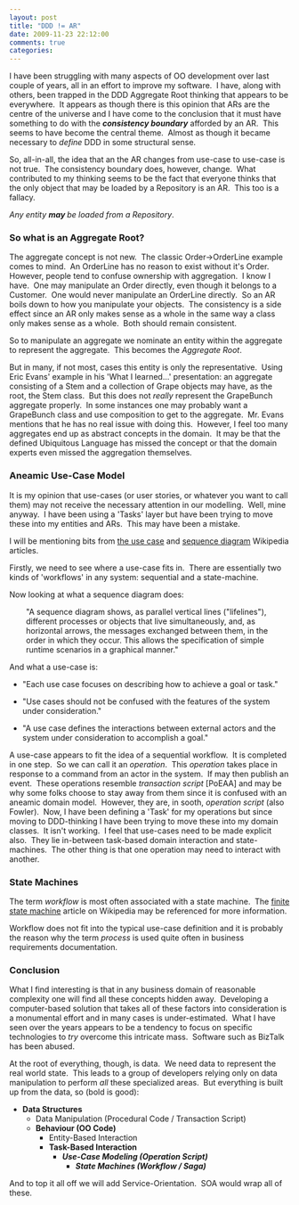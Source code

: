 ```yaml
---
layout: post
title: "DDD != AR"
date: 2009-11-23 22:12:00
comments: true
categories: 
---
```


<p>I have been struggling with many aspects of OO development over last couple of years, all in an effort to improve my software.&nbsp; I have, along with others, been trapped in the DDD Aggregate Root thinking that appears to be everywhere.&nbsp; It appears as though there is this opinion that ARs are the centre of the universe and I have come to the conclusion that it must have something to do with the <strong><em>consistency boundary</em></strong> afforded by an AR.&nbsp; This seems to have become the central theme.&nbsp; Almost as though it became necessary to <em>define</em> DDD in some structural sense.</p>
<p>So, all-in-all, the idea that an the AR changes from use-case to use-case is not true.&nbsp; The consistency boundary does, however, change.&nbsp; What contributed to my thinking seems to be the fact that everyone thinks that the only object that may be loaded by a Repository is an AR.&nbsp; This too is a fallacy.</p>
<p><em>Any entity <strong>may </strong>be loaded from a Repository</em>.</p>
<h3>So what is an Aggregate Root?</h3>
<p>The aggregate concept is not new.&nbsp; The classic Order-&gt;OrderLine example comes to mind.&nbsp; An OrderLine has no reason to exist without it's Order.&nbsp;&nbsp;&nbsp; However, people tend to confuse ownership with aggregation.&nbsp; I know I have.&nbsp; One may manipulate an Order directly, even though it belongs to a Customer.&nbsp; One would never manipulate an OrderLine directly.&nbsp; So an AR boils down to how you manipulate your objects.&nbsp; The consistency is a side effect since an AR only makes sense as a whole in the same way a class only makes sense as a whole.&nbsp; Both should remain consistent.</p>
<p>So to manipulate an aggregate we nominate an entity within the aggregate to represent the aggregate.&nbsp; This becomes the <em>Aggregate Root</em>.</p>
<p>But in many, if not most, cases this entity is only the representative.&nbsp; Using Eric Evans' example in his 'What I learned...' presentation: an aggregate consisting of a Stem and a collection of Grape objects may have, as the root, the Stem class.&nbsp; But this does not <em>really</em> represent the GrapeBunch aggregate properly.&nbsp; In some instances one may probably want a GrapeBunch class and use composition to get to the aggregate.&nbsp; Mr. Evans mentions that he has no real issue with doing this.&nbsp; However, I feel too many aggregates end up as abstract concepts in the domain.&nbsp; It may be that the defined Ubiquitous Language has missed the concept or that the domain experts even missed the aggregation themselves.</p>
<h3>Aneamic Use-Case Model</h3>
<p>It is my opinion that use-cases (or user stories, or whatever you want to call them) may not receive the necessary attention in our modelling.&nbsp; Well, mine anyway.&nbsp; I have been using a 'Tasks' layer but have been trying to move these into my entities and ARs.&nbsp; This may have been a mistake.</p>
<p>I will be mentioning bits from <a href="http://en.wikipedia.org/wiki/Use_case" target="_blank">the use case</a> and <a href="http://en.wikipedia.org/wiki/Sequence_diagram">sequence diagram</a> Wikipedia articles.</p>
<p>Firstly, we need to see where a use-case fits in.&nbsp; There are essentially two kinds of 'workflows' in any system: sequential and a state-machine.</p>
<p>Now looking at what a sequence diagram does:</p>
<p style="padding-left: 30px;">"A sequence diagram shows, as parallel vertical lines ("lifelines"), different processes or objects that live simultaneously, and, as horizontal arrows, the messages exchanged between them, in the order in which they occur. This allows the specification of simple runtime scenarios in a graphical manner."</p>
<p>And what a use-case is:</p>
<ul>
<li>"Each use case focuses on describing how to achieve a goal or task."</li>
</ul>
<ul>
<li>"Use cases should not be confused with the features of the system under consideration."</li>
</ul>
<ul>
<li>"A use case defines the interactions between external actors and the system under consideration to accomplish a goal."</li>
</ul>
<p>A use-case appears to fit the idea of a sequential workflow.&nbsp; It is completed in one step.&nbsp; So we can call it an <em>operation</em>.&nbsp; This <em>operation</em> takes place in response to a command from an actor in the system.&nbsp; If may then publish an event.&nbsp; These operations resemble <em>transaction script</em> [PoEAA] and may be why some folks choose to stay away from them since it is confused with an aneamic domain model.&nbsp; However, they are, in sooth, <em>operation script</em> (also Fowler).&nbsp; Now, I have been defining a 'Task' for my operations but since moving to DDD-thinking I have been trying to move these into my domain classes.&nbsp; It isn't working.&nbsp; I feel that use-cases need to be made explicit also.&nbsp; They lie in-between task-based domain interaction and state-machines.&nbsp; The other thing is that one operation may need to interact with another.</p>
<h3>State Machines<br /></h3>
<p>The term <em>workflow</em> is most often associated with a state machine.&nbsp; The <a href="http://en.wikipedia.org/wiki/State_machine">finite state machine</a> article on Wikipedia may be referenced for more information.</p>
<p>Workflow does not fit into the typical use-case definition and it is probably the reason why the term <em>process </em>is used quite often in business requirements documentation.</p>
<h3>Conclusion</h3>
<p>What I find interesting is that in any business domain of reasonable complexity one will find all these concepts hidden away.&nbsp; Developing a computer-based solution that takes all of these factors into consideration is a monumental effort and in many cases is under-estimated.&nbsp; What I have seen over the years appears to be a tendency to focus on specific technologies to <em>try</em> overcome this intricate mass.&nbsp; Software such as BizTalk has been abused.</p>
<p>At the root of everything, though, is data.&nbsp; We need data to represent the real world state.&nbsp; This leads to a group of developers relying only on data manipulation to perform <em>all</em> these specialized areas.&nbsp; But everything is built up from the data, so (bold is good):</p>
<ul>
<li><strong>Data Structures </strong>
<ul>
<li>Data Manipulation (Procedural Code / Transaction Script)</li>
<li><strong>Behaviour (OO Code) </strong>
<ul>
<li>Entity-Based Interaction</li>
<li><strong>Task-Based Interaction </strong>
<ul>
<li><em><strong>Use-Case Modeling (Operation Script) </strong></em>
<ul>
<li><em><strong>State Machines (Workflow / Saga)</strong></em></li>
</ul>
</li>
</ul>
</li>
</ul>
</li>
</ul>
</li>
</ul>
<p>And to top it all off we will add Service-Orientation.&nbsp; SOA would wrap all of these.</p>
<p>&nbsp;</p>
<p>&nbsp;</p>